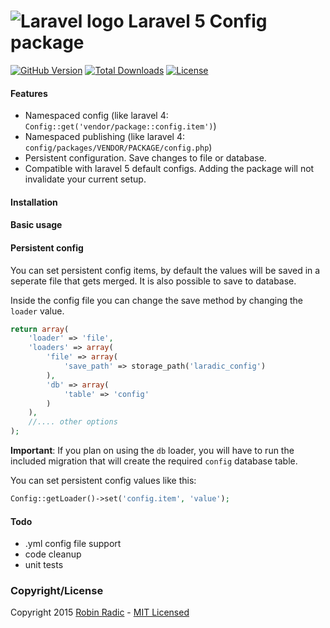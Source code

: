 ![Laravel logo](http://laravel.com/assets/img/laravel-logo.png) Laravel 5 Config package
============================

[![GitHub Version](https://img.shields.io/github/tag/laradic/config.svg?style=flat-square&label=version)](http://badge.fury.io/gh/laradic%2Fconfig)
[![Total Downloads](https://img.shields.io/packagist/dt/laradic/config.svg?style=flat-square)](https://packagist.org/packages/laradic/config)
[![License](http://img.shields.io/badge/license-MIT-ff69b4.svg?style=flat-square)](http://radic.mit-license.org)

#### Features
- Namespaced config (like laravel 4: `Config::get('vendor/package::config.item')`)
- Namespaced publishing (like laravel 4: `config/packages/VENDOR/PACKAGE/config.php`)
- Persistent configuration. Save changes to file or database.
- Compatible with laravel 5 default configs. Adding the package will not invalidate your current setup.

#### Installation


#### Basic usage

 
#### Persistent config
You can set persistent config items, by default the values will be saved in a seperate file that gets merged. It is also possible to save to database.

Inside the config file you can change the save method by changing the `loader` value.

```php
return array(
    'loader' => 'file',
    'loaders' => array(
        'file' => array(
            'save_path' => storage_path('laradic_config')
        ),
        'db' => array(
            'table' => 'config'
        )
    ),
    //.... other options
);
```
**Important**: If you plan on using the `db` loader, you will have to run the included migration that will create the required `config` database table.

You can set persistent config values like this:

```php
Config::getLoader()->set('config.item', 'value');
```

#### Todo
- .yml config file support
- code cleanup
- unit tests


### Copyright/License
Copyright 2015 [Robin Radic](https://github.com/RobinRadic) - [MIT Licensed](http://radic.mit-license.org)
